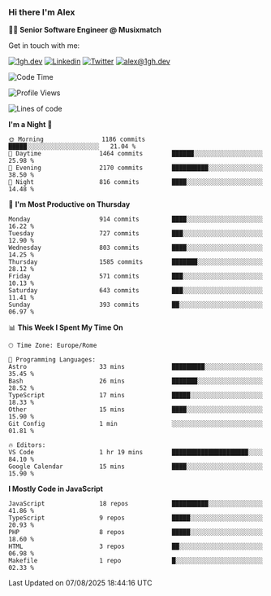 ### Hi there I'm Alex

👨‍💻 __Senior Software Engineer @ Musixmatch__

Get in touch with me:

[![1gh.dev](https://img.shields.io/static/v1?label=1gh.dev&message=%20&color=red&logo=&style=flat-square&logoColor=white)](https://www.1gh.dev/)
[![Linkedin](https://img.shields.io/static/v1?label=Linkedin&message=%20&color=blue&logo=Linkedin&style=flat-square&logoColor=white)](https://linkedin.com/in/alexghirelli)
[![Twitter](https://img.shields.io/static/v1?label=Twitter&message=%20&color=blue&logo=Twitter&style=flat-square&logoColor=white)](https://twitter.com/alexGhirelli)
[![alex@1gh.dev](https://img.shields.io/static/v1?label=alex@1gh.dev&message=%20&color=red&logo=gmail&style=flat-square&logoColor=white)](mailto:alex@1gh.dev)

<!--START_SECTION:waka-->
![Code Time](http://img.shields.io/badge/Code%20Time-8%2C514%20hrs%2038%20mins-blue)

![Profile Views](http://img.shields.io/badge/Profile%20Views-0-blue)

![Lines of code](https://img.shields.io/badge/From%20Hello%20World%20I%27ve%20Written-19.8%20million%20lines%20of%20code-blue)

**I'm a Night 🦉** 

```text
🌞 Morning                1186 commits        █████░░░░░░░░░░░░░░░░░░░░   21.04 % 
🌆 Daytime                1464 commits        ██████░░░░░░░░░░░░░░░░░░░   25.98 % 
🌃 Evening                2170 commits        ██████████░░░░░░░░░░░░░░░   38.50 % 
🌙 Night                  816 commits         ████░░░░░░░░░░░░░░░░░░░░░   14.48 % 
```
📅 **I'm Most Productive on Thursday** 

```text
Monday                   914 commits         ████░░░░░░░░░░░░░░░░░░░░░   16.22 % 
Tuesday                  727 commits         ███░░░░░░░░░░░░░░░░░░░░░░   12.90 % 
Wednesday                803 commits         ████░░░░░░░░░░░░░░░░░░░░░   14.25 % 
Thursday                 1585 commits        ███████░░░░░░░░░░░░░░░░░░   28.12 % 
Friday                   571 commits         ███░░░░░░░░░░░░░░░░░░░░░░   10.13 % 
Saturday                 643 commits         ███░░░░░░░░░░░░░░░░░░░░░░   11.41 % 
Sunday                   393 commits         ██░░░░░░░░░░░░░░░░░░░░░░░   06.97 % 
```


📊 **This Week I Spent My Time On** 

```text
🕑︎ Time Zone: Europe/Rome

💬 Programming Languages: 
Astro                    33 mins             █████████░░░░░░░░░░░░░░░░   35.45 % 
Bash                     26 mins             ███████░░░░░░░░░░░░░░░░░░   28.52 % 
TypeScript               17 mins             █████░░░░░░░░░░░░░░░░░░░░   18.33 % 
Other                    15 mins             ████░░░░░░░░░░░░░░░░░░░░░   15.90 % 
Git Config               1 min               ░░░░░░░░░░░░░░░░░░░░░░░░░   01.81 % 

🔥 Editors: 
VS Code                  1 hr 19 mins        █████████████████████░░░░   84.10 % 
Google Calendar          15 mins             ████░░░░░░░░░░░░░░░░░░░░░   15.90 % 
```

**I Mostly Code in JavaScript** 

```text
JavaScript               18 repos            ██████████░░░░░░░░░░░░░░░   41.86 % 
TypeScript               9 repos             █████░░░░░░░░░░░░░░░░░░░░   20.93 % 
PHP                      8 repos             █████░░░░░░░░░░░░░░░░░░░░   18.60 % 
HTML                     3 repos             ██░░░░░░░░░░░░░░░░░░░░░░░   06.98 % 
Makefile                 1 repo              █░░░░░░░░░░░░░░░░░░░░░░░░   02.33 % 
```




 Last Updated on 07/08/2025 18:44:16 UTC
<!--END_SECTION:waka-->
